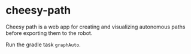 # cheesy-path
Cheesy path is a web app for creating and visualizing autonomous paths before exporting them to the robot.

Run the gradle task `graphAuto`.